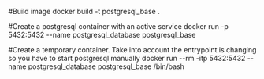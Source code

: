 #Build image
docker build -t postgresql_base .

#Create a postgresql container with an active service
docker run -p 5432:5432 --name postgresql_database postgresql_base 

#Create a temporary container. Take into account the entrypoint is changing so you have to start postgresql manually
docker run --rm -itp 5432:5432 --name postgresql_database postgresql_base /bin/bash
